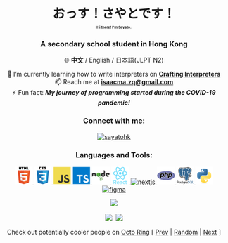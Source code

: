 <h1 align="center">
おっす！さやとです！<br>
<p style="font-size:8px">Hi there! I'm Sayato.</p>
</h1>
<h3 align="center">A secondary school student in Hong Kong</h3>
<p align="center">🌐 <strong>中文</strong> / English / 日本語(JLPT N2)</p> 

<p align="center">
🌱 I’m currently learning how to write interpreters on <strong><a href="https://github.com/munificent/craftinginterpreters">Crafting Interpreters</a></strong><br>
📫 Reach me at <a href="mailto:isaacma.zq+sayato@gmail.com"><strong>isaacma.zq@gmail.com</strong></a><br>
⚡ Fun fact: <i><b>My journey of programming started during the COVID-19 pandemic!</b></i>
</p>

<h3 align="center">Connect with me:</h3>
<p align="center">
<a href="https://twitter.com/sayatohk" target="blank"><img align="center" src="https://raw.githubusercontent.com/rahuldkjain/github-profile-readme-generator/master/src/images/icons/Social/twitter.svg" alt="sayatohk" height="30" width="40" /></a>
</p>

<h3 align="center">Languages and Tools:</h3>
<p align="center"> 
  <a href="https://www.w3.org/html/" target="_blank" rel="noreferrer"> <img src="https://raw.githubusercontent.com/devicons/devicon/master/icons/html5/html5-original-wordmark.svg" alt="html5" width="40" height="40"/> </a> 
  <a href="https://www.w3schools.com/css/" target="_blank" rel="noreferrer"> <img src="https://raw.githubusercontent.com/devicons/devicon/master/icons/css3/css3-original-wordmark.svg" alt="css3" width="40" height="40"/> </a> 
  <a href="https://developer.mozilla.org/en-US/docs/Web/JavaScript" target="_blank" rel="noreferrer"> <img src="https://raw.githubusercontent.com/devicons/devicon/master/icons/javascript/javascript-original.svg" alt="javascript" width="40" height="40"/> </a> 
  <a href="https://www.typescriptlang.org/" target="_blank" rel="noreferrer"> <img src="https://raw.githubusercontent.com/devicons/devicon/master/icons/typescript/typescript-original.svg" alt="typescript" width="40" height="40"/> </a> 
  <a href="https://nodejs.org" target="_blank" rel="noreferrer"> <img src="https://raw.githubusercontent.com/devicons/devicon/master/icons/nodejs/nodejs-original-wordmark.svg" alt="nodejs" width="40" height="40"/> </a> 
  <a href="https://reactjs.org/" target="_blank" rel="noreferrer"> <img src="https://raw.githubusercontent.com/devicons/devicon/master/icons/react/react-original-wordmark.svg" alt="react" width="40" height="40"/> </a> 
  <a href="https://nextjs.org/" target="_blank" rel="noreferrer"> <img src="https://cdn.worldvectorlogo.com/logos/nextjs-2.svg" alt="nextjs" width="40" height="40"/> </a> 
  <a href="https://www.php.net" target="_blank" rel="noreferrer"> <img src="https://raw.githubusercontent.com/devicons/devicon/master/icons/php/php-original.svg" alt="php" width="40" height="40"/> </a> 
  <a href="https://www.postgresql.org" target="_blank" rel="noreferrer"> <img src="https://raw.githubusercontent.com/devicons/devicon/master/icons/postgresql/postgresql-original-wordmark.svg" alt="postgresql" width="40" height="40"/> </a> 
  <a href="https://www.python.org" target="_blank" rel="noreferrer"> <img src="https://raw.githubusercontent.com/devicons/devicon/master/icons/python/python-original.svg" alt="python" width="40" height="40"/> </a> 
  <a href="https://www.figma.com/" target="_blank" rel="noreferrer"> <img src="https://www.vectorlogo.zone/logos/figma/figma-icon.svg" alt="figma" width="40" height="40"/> </a> 
</p>
<p align="center"><img src="https://github-profile-summary-cards.vercel.app/api/cards/profile-details?username=sayatodev&theme=nord_dark"></p>  
<p align="center"><img src="http://github-profile-summary-cards.vercel.app/api/cards/repos-per-language?username=sayatodev&theme=nord_dark">&nbsp;&nbsp;<img src="http://github-profile-summary-cards.vercel.app/api/cards/productive-time?username=sayatodev&theme=nord_dark&utcOffset=8"></p>

<p align="center">
Check out potentially cooler people on <a href="https://octo-ring.com/">Octo Ring</a> [
<a href="https://octo-ring.com/p/sayatodev/prev">Prev</a> | 
<a href="https://octo-ring.com/p/sayatodev/random">Random</a> | 
<a href="https://octo-ring.com/p/sayatodev/next">Next</a> ]
</p>
